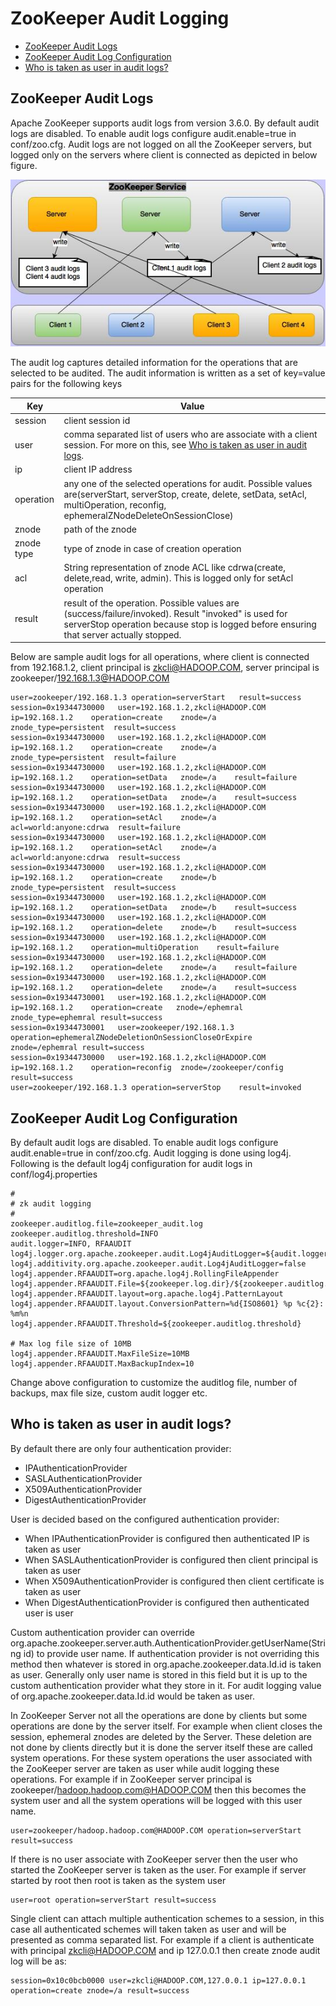 <!--
Copyright 2002-2004 The Apache Software Foundation

Licensed under the Apache License, Version 2.0 (the "License");
you may not use this file except in compliance with the License.
You may obtain a copy of the License at

http://www.apache.org/licenses/LICENSE-2.0

Unless required by applicable law or agreed to in writing, software
distributed under the License is distributed on an "AS IS" BASIS,
WITHOUT WARRANTIES OR CONDITIONS OF ANY KIND, either express or implied.
See the License for the specific language governing permissions and
limitations under the License.
//-->

# ZooKeeper Audit Logging

* [ZooKeeper Audit Logs](#ch_auditLogs)
* [ZooKeeper Audit Log Configuration](#ch_reconfig_format)
* [Who is taken as user in audit logs?](#ch_zkAuditUser)
<a name="ch_auditLogs"></a>

## ZooKeeper Audit Logs

Apache ZooKeeper supports audit logs from version 3.6.0. By default audit logs are disabled. To enable audit logs
 configure audit.enable=true in conf/zoo.cfg. Audit logs are not logged on all the ZooKeeper servers, but logged only on the servers where client is connected as depicted in below figure.

![Audit Logs](images/zkAuditLogs.jpg)


The audit log captures detailed information for the operations that are selected to be audited. The audit information is written as a set of key=value pairs for the following keys

| Key   | Value |
| ----- | ----- |
|session | client session id |
|user | comma separated list of users who are associate with a client session. For more on this, see [Who is taken as user in audit logs](#ch_zkAuditUser).
|ip | client IP address
|operation | any one of the selected operations for audit. Possible values are(serverStart, serverStop, create, delete, setData, setAcl, multiOperation, reconfig, ephemeralZNodeDeleteOnSessionClose)
|znode | path of the znode
|znode type | type of znode in case of creation operation
|acl | String representation of znode ACL like cdrwa(create, delete,read, write, admin). This is logged only for setAcl operation
|result | result of the operation. Possible values are (success/failure/invoked). Result "invoked" is used for serverStop operation because stop is logged before ensuring that server actually stopped.

Below are sample audit logs for all operations, where client is connected from 192.168.1.2, client principal is zkcli@HADOOP.COM, server principal is zookeeper/192.168.1.3@HADOOP.COM

    user=zookeeper/192.168.1.3 operation=serverStart   result=success
    session=0x19344730000   user=192.168.1.2,zkcli@HADOOP.COM  ip=192.168.1.2    operation=create    znode=/a    znode_type=persistent  result=success
    session=0x19344730000   user=192.168.1.2,zkcli@HADOOP.COM  ip=192.168.1.2    operation=create    znode=/a    znode_type=persistent  result=failure
    session=0x19344730000   user=192.168.1.2,zkcli@HADOOP.COM  ip=192.168.1.2    operation=setData   znode=/a    result=failure
    session=0x19344730000   user=192.168.1.2,zkcli@HADOOP.COM  ip=192.168.1.2    operation=setData   znode=/a    result=success
    session=0x19344730000   user=192.168.1.2,zkcli@HADOOP.COM  ip=192.168.1.2    operation=setAcl    znode=/a    acl=world:anyone:cdrwa  result=failure
    session=0x19344730000   user=192.168.1.2,zkcli@HADOOP.COM  ip=192.168.1.2    operation=setAcl    znode=/a    acl=world:anyone:cdrwa  result=success
    session=0x19344730000   user=192.168.1.2,zkcli@HADOOP.COM  ip=192.168.1.2    operation=create    znode=/b    znode_type=persistent  result=success
    session=0x19344730000   user=192.168.1.2,zkcli@HADOOP.COM  ip=192.168.1.2    operation=setData   znode=/b    result=success
    session=0x19344730000   user=192.168.1.2,zkcli@HADOOP.COM  ip=192.168.1.2    operation=delete    znode=/b    result=success
    session=0x19344730000   user=192.168.1.2,zkcli@HADOOP.COM  ip=192.168.1.2    operation=multiOperation    result=failure
    session=0x19344730000   user=192.168.1.2,zkcli@HADOOP.COM  ip=192.168.1.2    operation=delete    znode=/a    result=failure
    session=0x19344730000   user=192.168.1.2,zkcli@HADOOP.COM  ip=192.168.1.2    operation=delete    znode=/a    result=success
    session=0x19344730001   user=192.168.1.2,zkcli@HADOOP.COM  ip=192.168.1.2    operation=create   znode=/ephemral znode_type=ephemral result=success
    session=0x19344730001   user=zookeeper/192.168.1.3   operation=ephemeralZNodeDeletionOnSessionCloseOrExpire  znode=/ephemral result=success
    session=0x19344730000   user=192.168.1.2,zkcli@HADOOP.COM  ip=192.168.1.2    operation=reconfig  znode=/zookeeper/config result=success
    user=zookeeper/192.168.1.3 operation=serverStop    result=invoked

<a name="ch_auditConfig"></a>

## ZooKeeper Audit Log Configuration

By default audit logs are disabled. To enable audit logs configure audit.enable=true in conf/zoo.cfg. Audit logging is done using log4j. Following is the default log4j configuration for audit logs in conf/log4j.properties

    #
    # zk audit logging
    #
    zookeeper.auditlog.file=zookeeper_audit.log
    zookeeper.auditlog.threshold=INFO
    audit.logger=INFO, RFAAUDIT
    log4j.logger.org.apache.zookeeper.audit.Log4jAuditLogger=${audit.logger}
    log4j.additivity.org.apache.zookeeper.audit.Log4jAuditLogger=false
    log4j.appender.RFAAUDIT=org.apache.log4j.RollingFileAppender
    log4j.appender.RFAAUDIT.File=${zookeeper.log.dir}/${zookeeper.auditlog.file}
    log4j.appender.RFAAUDIT.layout=org.apache.log4j.PatternLayout
    log4j.appender.RFAAUDIT.layout.ConversionPattern=%d{ISO8601} %p %c{2}: %m%n
    log4j.appender.RFAAUDIT.Threshold=${zookeeper.auditlog.threshold}
    
    # Max log file size of 10MB
    log4j.appender.RFAAUDIT.MaxFileSize=10MB
    log4j.appender.RFAAUDIT.MaxBackupIndex=10

Change above configuration to customize the auditlog file, number of backups, max file size, custom audit logger etc.

<a name="ch_zkAuditUser"></a>

## Who is taken as user in audit logs?

By default there are only four authentication provider:

* IPAuthenticationProvider
* SASLAuthenticationProvider
* X509AuthenticationProvider
* DigestAuthenticationProvider

User is decided based on the configured authentication provider:

* When IPAuthenticationProvider is configured then authenticated IP is taken as user
* When SASLAuthenticationProvider is configured then client principal is taken as user
* When X509AuthenticationProvider is configured then client certificate is taken as user
* When DigestAuthenticationProvider is configured then authenticated user is user 

Custom authentication provider can override org.apache.zookeeper.server.auth.AuthenticationProvider.getUserName(String id)
 to provide user name. If authentication provider is not overriding this method then whatever is stored in 
 org.apache.zookeeper.data.Id.id is taken as user. 
 Generally only user name is stored in this field but it is up to the custom authentication provider what they store in it. 
 For audit logging value of org.apache.zookeeper.data.Id.id would be taken as user.

In ZooKeeper Server not all the operations are done by clients but some operations are done by the server itself. For example when client closes the session, ephemeral znodes are deleted by the Server. These deletion are not done by clients directly but it is done the server itself these are called system operations. For these system operations the user associated with the ZooKeeper server are taken as user while audit logging these operations. For example if in ZooKeeper server principal is zookeeper/hadoop.hadoop.com@HADOOP.COM then this becomes the system user and all the system operations will be logged with this user name.

	user=zookeeper/hadoop.hadoop.com@HADOOP.COM operation=serverStart result=success


If there is no user associate with ZooKeeper server then the user who started the ZooKeeper server is taken as the user. For example if server started by root then root is taken as the system user

	user=root operation=serverStart result=success


Single client can attach multiple authentication schemes to a session, in this case all authenticated schemes will taken taken as user and will be presented as comma separated list. For example if a client is authenticate with principal zkcli@HADOOP.COM and ip 127.0.0.1 then create znode audit log will be as:		

	session=0x10c0bcb0000 user=zkcli@HADOOP.COM,127.0.0.1 ip=127.0.0.1 operation=create znode=/a result=success

	
